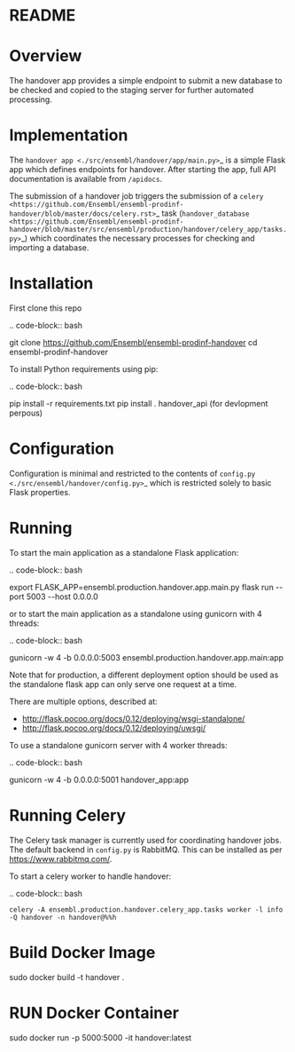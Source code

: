 # README
Overview
========

The handover app provides a simple endpoint to submit a new database to be checked and copied to the staging server for further automated processing. 

Implementation
==============

The `handover app <./src/ensembl/handover/app/main.py>`_ is a simple Flask app which defines endpoints for handover. After starting the app, full API documentation is available from ``/apidocs``.

The submission of a handover job triggers the submission of a `celery <https://github.com/Ensembl/ensembl-prodinf-handover/blob/master/docs/celery.rst>`_ task (`handover_database <https://github.com/Ensembl/ensembl-prodinf-handover/blob/master/src/ensembl/production/handover/celery_app/tasks.py>`_) which coordinates the necessary processes for checking and importing a database.

Installation
============

First clone this repo

.. code-block:: bash

  git clone https://github.com/Ensembl/ensembl-prodinf-handover
  cd ensembl-prodinf-handover

To install Python requirements using pip:

.. code-block:: bash

  pip install -r requirements.txt
  pip install . 
  handover_api (for devlopment perpous)    


Configuration
=============

Configuration is minimal and restricted to the contents of `config.py <./src/ensembl/handover/config.py>`_ which is restricted solely to basic Flask properties.

Running
=======

To start the main application as a standalone Flask application:

.. code-block:: bash

  export FLASK_APP=ensembl.production.handover.app.main.py
  flask run --port 5003 --host 0.0.0.0

or to start the main application as a standalone using gunicorn with 4 threads:

.. code-block:: bash

  gunicorn -w 4 -b 0.0.0.0:5003 ensembl.production.handover.app.main:app

Note that for production, a different deployment option should be used as the standalone flask app can only serve one request at a time.

There are multiple options, described at:

* http://flask.pocoo.org/docs/0.12/deploying/wsgi-standalone/
* http://flask.pocoo.org/docs/0.12/deploying/uwsgi/

To use a standalone gunicorn server with 4 worker threads:

.. code-block:: bash

  gunicorn -w 4 -b 0.0.0.0:5001 handover_app:app

Running Celery
==============
The Celery task manager is currently used for coordinating handover jobs. The default backend in ``config.py`` is RabbitMQ. This can be installed as per <https://www.rabbitmq.com/>.

To start a celery worker to handle handover:

.. code-block:: bash

    celery -A ensembl.production.handover.celery_app.tasks worker -l info -Q handover -n handover@%%h


Build Docker Image 
==================
sudo docker build -t handover . 

RUN Docker Container
====================
sudo docker run -p 5000:5000 -it  handover:latest





